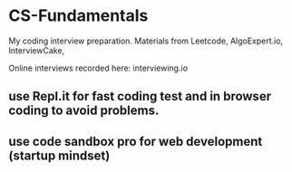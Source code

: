 # CS-Fundamentals
My coding interview preparation. Materials from Leetcode, AlgoExpert.io, InterviewCake,

Online interviews recorded here: interviewing.io

## use Repl.it for fast coding test and in browser coding to avoid problems.

## use code sandbox pro for web development (startup mindset)

